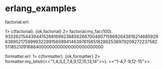 # erlang_examples

factorial.erl:

1> c(factorial).
{ok,factorial}
2> factorial:my_fac(100).
93326215443944152681699238856266700490715968264381621468592963895217599993229915608941463976156518286253697920827223758251185210916864000000000000000000000000

formatter.erl:
1> c(formatter).
{ok,formatter}
2> formatter:my_bitstr(<<"1,4,3,2,7,8,9,12,15,13,14">>).
<<"1-4,7-9,12-15">>
